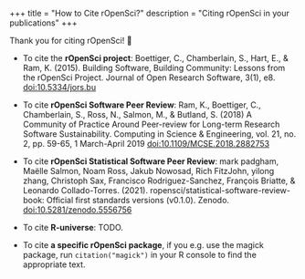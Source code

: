 +++
title = "How to Cite rOpenSci?"
description = "Citing rOpenSci in your publications"
+++

Thank you for citing rOpenSci! :pray:

*  To cite the **rOpenSci project**: Boettiger, C., Chamberlain, S., Hart, E., & Ram, K. (2015). Building Software, Building Community: Lessons from the rOpenSci Project. Journal of Open Research Software, 3(1), e8. [doi:10.5334/jors.bu](https://doi.org/10.5334/jors.bu)

* To cite **rOpenSci Software Peer Review**: Ram, K., Boettiger, C., Chamberlain, S., Ross, N., Salmon, M., & Butland, S. (2018) A Community of Practice Around Peer-review for Long-term Research Software Sustainability. Computing in Science & Engineering, vol. 21, no. 2, pp. 59-65, 1 March-April 2019 [doi:10.1109/MCSE.2018.2882753](https://doi.org/10.1109/MCSE.2018.2882753)

* To cite **rOpenSci Statistical Software Peer Review**: mark padgham, Maëlle Salmon, Noam Ross, Jakub Nowosad, Rich FitzJohn, yilong zhang, Christoph Sax, Francisco Rodriguez-Sanchez, François Briatte, & Leonardo Collado-Torres. (2021). ropensci/statistical-software-review-book: Official first standards versions (v0.1.0). Zenodo. [doi:10.5281/zenodo.5556756](https://doi.org/10.5281/zenodo.5556756)

* To cite **R-universe**: TODO.

* To cite **a specific rOpenSci package**, if you e.g. use the magick package, run `citation("magick")` in your R console to find the appropriate text.
